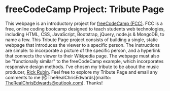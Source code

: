 # freeCodeCamp Project: Tribute Page

This webpage is an introductory project for [freeCodeCamp (FCC)](http://www.freecodecamp.com). FCC is a free, online coding bootcamp designed to teach students web technologies, including HTML, CSS, JavaScript, Bootstrap, jQuery, node.js & MongoDB, to name a few. This Tribute Page project consists of building a single, static webpage that introduces the viewer to a specific person. The instructions are simple: to incorporate a picture of the specific person, and a hyperlink that connects the viewer to their Wikipedia page. The webpage must also be "functionally similar" to the freeCodeCamp example, which incorporates responsive design methods. I've chosen my tribute to be about the music producer, [Rick Rubin](https://en.wikipedia.org/wiki/Rick_Rubin). Feel free to explore my Tribute Page and email any comments to me [@TheRealChrisEdwards](mailto: TheRealChrisEdwards@outlook.com). Thanks!

